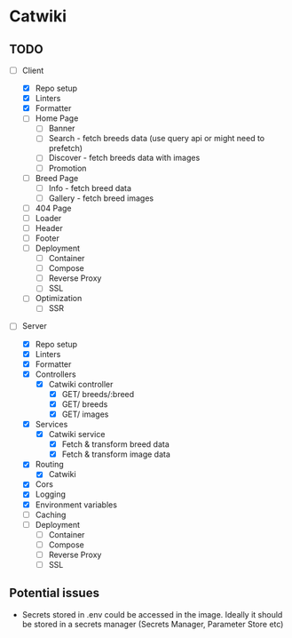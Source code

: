 # Catwiki

## TODO

- [ ] Client

  - [x] Repo setup
  - [x] Linters
  - [x] Formatter
  - [ ] Home Page
    - [ ] Banner
    - [ ] Search - fetch breeds data (use query api or might need to prefetch)
    - [ ] Discover - fetch breeds data with images
    - [ ] Promotion
  - [ ] Breed Page
    - [ ] Info - fetch breed data
    - [ ] Gallery - fetch breed images
  - [ ] 404 Page
  - [ ] Loader
  - [ ] Header
  - [ ] Footer
  - [ ] Deployment
    - [ ] Container
    - [ ] Compose
    - [ ] Reverse Proxy
    - [ ] SSL
  - [ ] Optimization
    - [ ] SSR

- [ ] Server
  - [x] Repo setup
  - [x] Linters
  - [x] Formatter
  - [x] Controllers
    - [x] Catwiki controller
      - [x] GET/ breeds/:breed
      - [x] GET/ breeds
      - [x] GET/ images
  - [x] Services
    - [x] Catwiki service
      - [x] Fetch & transform breed data
      - [x] Fetch & transform image data
  - [x] Routing
    - [x] Catwiki
  - [x] Cors
  - [x] Logging
  - [x] Environment variables
  - [ ] Caching
  - [ ] Deployment
    - [ ] Container
    - [ ] Compose
    - [ ] Reverse Proxy
    - [ ] SSL

## Potential issues

- Secrets stored in .env could be accessed in the image.
  Ideally it should be stored in a secrets manager (Secrets Manager, Parameter Store etc)
